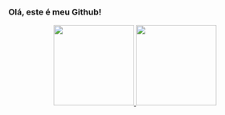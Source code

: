 ### Olá, este é meu Github!

<div align="center">
  <a href="https://github.com/BrunaCavalcanti">
  <img height="160rem" src="https://github-readme-stats.vercel.app/api?username=BrunaCavalcanti&show_icons=true&include_all_commits=true&count_private=true"/>
  <img height="160rem" src="https://github-readme-stats.vercel.app/api/top-langs/?username=BrunaCavalcanti&layout=compact&langs_count=7"/>
</div>

<!--
**BrunaCavalcanti/BrunaCavalcanti** is a ✨ _special_ ✨ repository because its `README.md` (this file) appears on your GitHub profile.

Here are some ideas to get you started:

- 🔭 I’m currently working on ...
- 🌱 I’m currently learning ...
- 👯 I’m looking to collaborate on ...
- 🤔 I’m looking for help with ...
- 💬 Ask me about ...
- 📫 How to reach me: ...
- 😄 Pronouns: ...
- ⚡ Fun fact: ...
-->
